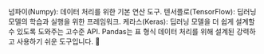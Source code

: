 넘파이(Numpy): 데이터 처리를 위한 기본 연산 도구.
텐서플로(TensorFlow): 딥러닝 모델의 학습과 실행을 위한 프레임워크.
케라스(Keras): 딥러닝 모델을 더 쉽게 설계할 수 있도록 도와주는 고수준 API.
Pandas는 표 형식 데이터 처리를 위해 설계된 강력하고 사용하기 쉬운 도구입니다. 🚀